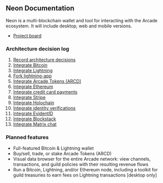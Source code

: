 ## Neon Documentation

Neon is a multi-blockchain wallet and tool for interacting with the Arcade ecosystem. It will include desktop, web and mobile versions.

* [Project board](https://github.com/ArcadeCity/neon/projects/1)

### Architecture decision log

1. [Record architecture decisions](architecture/0001-record-architecture-decisions.md)
2. [Integrate Bitcoin](architecture/0002-integrate-bitcoin.md)
3. [Integrate Lightning](architecture/0003-integrate-lightning.md)
4. [Fork lightning-app](architecture/0004-fork-lightning-app.md)
5. [Integrate Arcade Tokens (ARCD)](architecture/0005-integrate-arcade-tokens.md)
6. [Integrate Ethereum](architecture/0006-integrate-ethereum.md)
7. [Integrate credit card payments](architecture/0007-integrate-credit-card-payments.md)
8. [Integrate Stripe](architecture/0008-integrate-stripe.md)
9. [Integrate Holochain](architecture/0009-integrate-holochain.md)
10. [Integrate identity verifications](architecture/0010-integrate-identity-verifications.md)
11. [Integrate EvidentID](architecture/0011-integrate-evidentid.md)
12. [Integrate Blockstack](architecture/0012-integrate-blockstack.md)
13. [Integrate Matrix chat](architecture/0013-integrate-matrix-chat.md)

### Planned features

* Full-featured Bitcoin & Lightning wallet
* Buy/sell, trade, or stake Arcade Tokens (ARCD)
* Visual data browser for the entire Arcade network: view channels, transactions, and guild policies with their resulting revenue flows
* Run a Bitcoin, Lightning, and/or Ethereum node, including a toolkit for guild treasuries to earn fees on Lightning transactions [desktop only]
